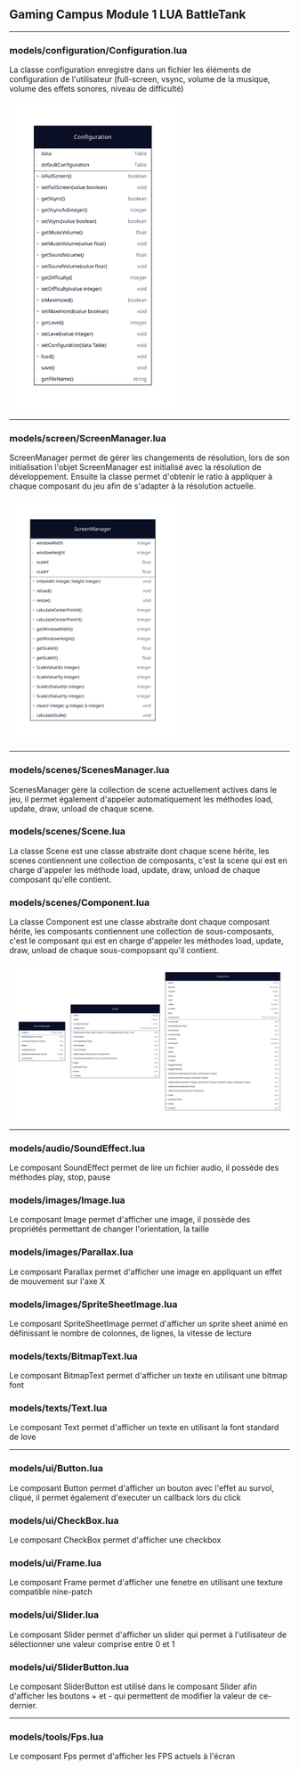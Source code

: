 ## Gaming Campus Module 1 LUA BattleTank

--------

### models/configuration/Configuration.lua

La classe configuration enregistre dans un fichier les éléments de configuration de l'utilisateur (full-screen, vsync,
volume de la musique, volume des effets sonores, niveau de difficulté)

<img src="./docs/configuration.svg" width="300">

--------

### models/screen/ScreenManager.lua

ScreenManager permet de gérer les changements de résolution, lors de son initialisation l'objet ScreenManager est
initialisé avec la résolution de développement.
Ensuite la classe permet d'obtenir le ratio à appliquer à chaque composant du jeu afin de s'adapter à la résolution
actuelle.

<img src="./docs/screenmanager.svg" width="300">

--------

### models/scenes/ScenesManager.lua

ScenesManager gère la collection de scene actuellement actives dans le jeu, il permet également d'appeler
automatiquement les méthodes load, update, draw, unload de chaque scene.

### models/scenes/Scene.lua

La classe Scene est une classe abstraite dont chaque scene hérite, les scenes contiennent une collection de composants,
c'est la scene qui est en charge d'appeler les méthode load, update, draw, unload de chaque composant qu'elle contient.

### models/scenes/Component.lua

La classe Component est une classe abstraite dont chaque composant hérite, les composants contiennent une collection de
sous-composants, c'est le composant qui est en charge d'appeler les méthodes load, update, draw, unload de chaque
sous-compopsant qu'il contient.

![ScenesManager Scene Component](./docs/scenesmanager-scenes-component.svg)

--------

### models/audio/SoundEffect.lua

Le composant SoundEffect permet de lire un fichier audio, il possède des méthodes play, stop, pause

### models/images/Image.lua

Le composant Image permet d'afficher une image, il possède des propriétés permettant de changer l'orientation, la taille

### models/images/Parallax.lua

Le composant Parallax permet d'afficher une image en appliquant un effet de mouvement sur l'axe X

### models/images/SpriteSheetImage.lua

Le composant SpriteSheetImage permet d'afficher un sprite sheet animé en définissant le nombre de colonnes, de lignes,
la vitesse de lecture

### models/texts/BitmapText.lua

Le composant BitmapText permet d'afficher un texte en utilisant une bitmap font

### models/texts/Text.lua

Le composant Text permet d'afficher un texte en utilisant la font standard de love

--------

### models/ui/Button.lua

Le composant Button permet d'afficher un bouton avec l'effet au survol, cliqué, il permet également d'executer un
callback lors du click

### models/ui/CheckBox.lua

Le composant CheckBox permet d'afficher une checkbox

### models/ui/Frame.lua

Le composant Frame permet d'afficher une fenetre en utilisant une texture compatible nine-patch

### models/ui/Slider.lua

Le composant Slider permet d'afficher un slider qui permet à l'utilisateur de sélectionner une valeur comprise entre 0
et 1

### models/ui/SliderButton.lua

Le composant SliderButton est utilisé dans le composant Slider afin d'afficher les boutons + et - qui permettent de
modifier la valeur de ce-dernier.

--------

### models/tools/Fps.lua

Le composant Fps permet d'afficher les FPS actuels à l'écran